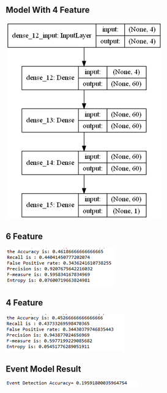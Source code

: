 ## Model With 4 Feature
![alt text](model.png)

## 6 Feature
![alt text](Result.png)

## 4 Feature
![alt text](Result2.png)

## Event Model Result
![alt text](eventResult.png)